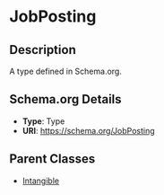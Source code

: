 # JobPosting

## Description
A type defined in Schema.org.

## Schema.org Details
- **Type**: Type
- **URI**: https://schema.org/JobPosting

## Parent Classes
- [Intangible](../Intangible.md)


